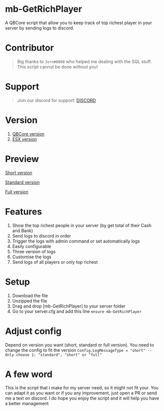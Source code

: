 # mb-GetRichPlayer
A QBCore script that allow you to keep track of top richest player in your server by sending logs to discord.

# Contributor
> Big thanks to `Jorn#0008` who helped me dealing with the SQL stuff. This script cannot be done without you!

# Support
> Join our discord for support: [DISCORD](https://discord.gg/MkXfmb2M2V)

# Version
1. [QBCore version](https://github.com/Edvo1901/mb-GetRichPlayer-QBCore)
2. [ESX version](https://github.com/Edvo1901/mb-GetRichPlayer-ESX)

# Preview

[Short version](https://media.discordapp.net/attachments/1026901903503798342/1045514652987174962/image.png)

[Standard version](https://media.discordapp.net/attachments/1026901903503798342/1045514653553410088/image.png)

[Full version](https://media.discordapp.net/attachments/1026901903503798342/1045514653997998201/image.png)

# Features
1. Show the top richest people in your server (by get total of their Cash and Bank)
2. Send logs to discord in order
3. Trigger the logs with admin command or set automatically logs
4. Easily configurable
5. Three version of logs
6. Customise the logs
7. Send logs of all players or only top richest

# Setup
1. Download the file
2. Unzipped the file
3. Drag and drop [mb-GetRichPlayer] to your server folder
4. Go to your server.cfg and add this line
`ensure mb-GetRichPlayer`

# Adjust config
Depend on version you want (short, standard or full version). You need to change the config to fit the version
```Config.LogMessageType = "short" --Only choose 1: "standard", "short" or "full"```

# A few word
This is the script that I make for my server need, so it might not fit your. You can adapt it as you want or if you any improvement, just open a PR or send me a text on discord.
I do hope you enjoy the script and it will help you have a better management